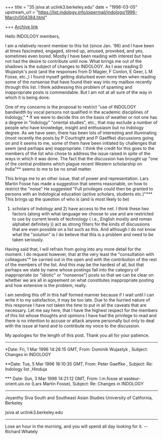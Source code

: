 +++
title = "35 jsiva at uclink3.berkeley.edu"
date = "1996-03-05"
upstream_url = "https://list.indology.info/pipermail/indology/1996-March/004384.html"

+++
[Archive link](https://list.indology.info/pipermail/indology/1996-March/004384.html)

Hello INDOLOGY members,

I am a relatively recent member to this list (since Jan. '96) and I have
been at times fascinated, engaged, stirred up, amused, provoked, and yes,
sometimes even bored. Mostly I have been reading with interest but have not
had the desire to contribute until now. What brings me out of the shadows
is the subject of changes to INDOLOGY. As I was reading D Wujastyk's post
(and the responses from D Magier, F Conlon, E Geer, L M Fosse, etc.,) I
found myself getting disturbed even more then when reading some of the
nonsense that have found their way into my mailbox recently through this
list. I think addressing this problem of spaming and inappropriate posts is
commendable. But I am not at all sure of the way in which it is being done.


One of my concerns is the proposal to restrict "use of INDOLOGY bandwidth
by vocal persons not qualified in the academic disciplines of Indology," *
If we were to decide this on the basis of weather or not one has a degree
in "Indology" "oriental studies", etc., that may exclude a number of people
who have knowledge, insight and enthusiasm but no Indology degree. As we
have seen, there has been lots of interesting and illuminating (most
recently the posts by P Courtright and P Gaeffke) discussions going on and
it seems to  me, some of them have been initiated by challenges that seem
(and perhaps are) inappropriate. I think the credit for this goes to the
members of the list who chose to address the issue raised in spite of the
ways in which it was done. The fact that the discussion has brought up "one
of the central problems which plague recent Western scholarship on India"**
seems to me to be no small matter.

This brings me to an other issue, that of power and representation. Lars
Martin Fosse has made a suggestion that seems reasonable, on how to
restrict the "noise" He suggested  "Full privileges could then be granted
to persons with an Indological education (active scholars, students
etc.)"*** This brings up the question of who is (and is most likely to be)
1) scholars of Indology and 2) have access to the net. I think these two
factors (along with what language we choose to use and are restricted to
use by current levels of technology ( i.e., English mostly and roman
alphabet definitely )) act as strong filters for the kinds of discussions
that are even possible on a list such as this. And although I do not know
what the "solution" is I do believe that this is a problem and need to be
taken seriously.

Having said that, I will refrain from going into any more detail for the
moment. I do request however, that at the very least the "consultation with
colleagues"* be carried out in the open and with the contribution of the
rest of the members of the list. And this may be the hardest of all, but
that perhaps we state by name whose postings fall into the category of
inappropriate (or "idiotic" or "nonsense") posts so that we can be clear on
whether we are all in agreement on what constitutes inappropriate posting
and how extensive is the problem, really.

I am sending this off in this half formed manner because if I wait until I
can write it to my satisfaction, it may be too late. Due to the hurried
nature of this response I have not taken the time to put in all the caveats
that are necessary. Let me say here, that I have the highest respect for
the members of this list whose thoughts and opinions I have had the
privilege to read and there is no intention to accuse or attack anyone
personally but only to deal with the issue at hand and to contribute my
voice to the discussion.

My apologies for the length of this post.  Thank you all for your patience.

-------------------------------------------------------------------------------
*Date: Fri,  1 Mar 1996 14:26:15 GMT, From: Dominik Wujastyk
<ucgadkw at ucl.ac.uk>, Subject: Changes in INDOLOGY

**Date: Tue,  5 Mar 1996 18:10:35 GMT, From: Peter Gaeffke
<pgaeffke at ccat.sas.upenn.edu>, Subject: Re: Indology list ,Hinduja

*** Date: Sun,  3 Mar 1996 14:21:12 GMT, From:
l.m.fosse at easteur-orient.uio.no (Lars Martin Fosse), Subject: Re: Changes
in INDOLOGY

--------------------------------------------------------------------------------



Jeyanthy Siva
South and Southeast Asian Studies
University of California, Berkeley

jsiva at uclinik3.berkeley.edu

--------------------------------------------------------------------------------
Lose an hour in the morning, and you will spend all day looking for it.
                                            -- Richard Whately






